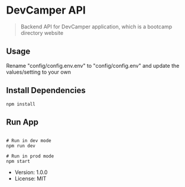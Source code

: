# DevCamper API

> Backend API for DevCamper application, which is a bootcamp directory website 

## Usage 

Rename "config/config.env.env" to "config/config.env" and update the values/setting to your own

## Install Dependencies
```
npm install 
```


## Run App 
```

# Run in dev mode 
npm run dev

# Run in prod mode
npm start
```

- Version: 1.0.0
- License: MIT